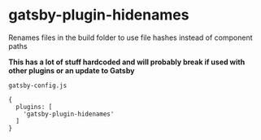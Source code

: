 # gatsby-plugin-hidenames
Renames files in the build folder to use file hashes instead of component paths

**This has a lot of stuff hardcoded and will probably break if used with other plugins or an update to Gatsby**

`gatsby-config.js`
```
{
  plugins: [
    'gatsby-plugin-hidenames'
  ]
}
```
